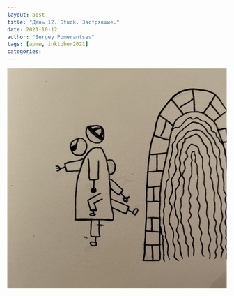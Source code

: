 ```yaml
---
layout: post
title: "День 12. Stuck. Застрявшие."
date: 2021-10-12
author: "Sergey Pomerantsev"
tags: [арты, inktober2021]
categories:
---
```


![](/assets/images/inktober21-12.jpg)
